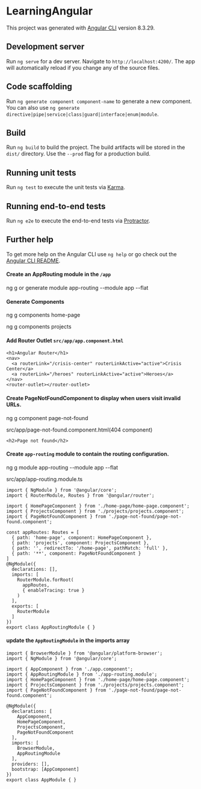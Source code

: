 # LearningAngular

This project was generated with [Angular CLI](https://github.com/angular/angular-cli) version 8.3.29.

## Development server

Run `ng serve` for a dev server. Navigate to `http://localhost:4200/`. The app will automatically reload if you change any of the source files.

## Code scaffolding

Run `ng generate component component-name` to generate a new component. You can also use `ng generate directive|pipe|service|class|guard|interface|enum|module`.

## Build

Run `ng build` to build the project. The build artifacts will be stored in the `dist/` directory. Use the `--prod` flag for a production build.

## Running unit tests

Run `ng test` to execute the unit tests via [Karma](https://karma-runner.github.io).

## Running end-to-end tests

Run `ng e2e` to execute the end-to-end tests via [Protractor](http://www.protractortest.org/).

## Further help

To get more help on the Angular CLI use `ng help` or go check out the [Angular CLI README](https://github.com/angular/angular-cli/blob/master/README.md).


#### Create an AppRouting module in the `/app`

ng g or generate module app-routing --module app --flat

#### Generate Components

ng g components home-page

ng g components projects


#### Add Router Outlet `src/app/app.component.html`

```
<h1>Angular Router</h1>
<nav>
  <a routerLink="/crisis-center" routerLinkActive="active">Crisis Center</a>
  <a routerLink="/heroes" routerLinkActive="active">Heroes</a>
</nav>
<router-outlet></router-outlet>
```

#### Create PageNotFoundComponent to display when users visit invalid URLs.

ng g component page-not-found

src/app/page-not-found.component.html(404 component)
```
<h2>Page not found</h2>

```

#### Create `app-routing` module to contain the routing configuration.

ng g module  app-routing --module app --flat

src/app/app-routing.module.ts

```
import { NgModule } from '@angular/core';
import { RouterModule, Routes } from '@angular/router';

import { HomePageComponent } from './home-page/home-page.component';
import { ProjectsComponent } from './projects/projects.component';
import { PageNotFoundComponent } from './page-not-found/page-not-found.component';

const appRoutes: Routes = [
  { path: 'home-page', component: HomePageComponent },
  { path: 'projects', component: ProjectsComponent },
  { path: '', redirectTo: '/home-page', pathMatch: 'full' },
  { path: '**', component: PageNotFoundComponent }
]
@NgModule({
  declarations: [],
  imports: [
    RouterModule.forRoot(
      appRoutes,
      { enableTracing: true }
    )
  ],
  exports: [
    RouterModule
  ]
})
export class AppRoutingModule { }
```

#### update the `AppRoutingModule` in the imports array

```
import { BrowserModule } from '@angular/platform-browser';
import { NgModule } from '@angular/core';

import { AppComponent } from './app.component';
import { AppRoutingModule } from './app-routing.module';
import { HomePageComponent } from './home-page/home-page.component';
import { ProjectsComponent } from './projects/projects.component';
import { PageNotFoundComponent } from './page-not-found/page-not-found.component';

@NgModule({
  declarations: [
    AppComponent,
    HomePageComponent,
    ProjectsComponent,
    PageNotFoundComponent
  ],
  imports: [
    BrowserModule,
    AppRoutingModule
  ],
  providers: [],
  bootstrap: [AppComponent]
})
export class AppModule { }
```